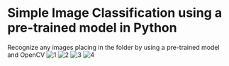 # Simple Image Classification using a pre-trained model in Python
Recognize any images placing in the folder by using a pre-trained model and OpenCV
![1](https://imgur.com/UlDy44b.png)
![2](https://imgur.com/7gpZTB1.png)
![3](https://imgur.com/bh2epy6.png)
![4](https://imgur.com/0LBzmxA.png)